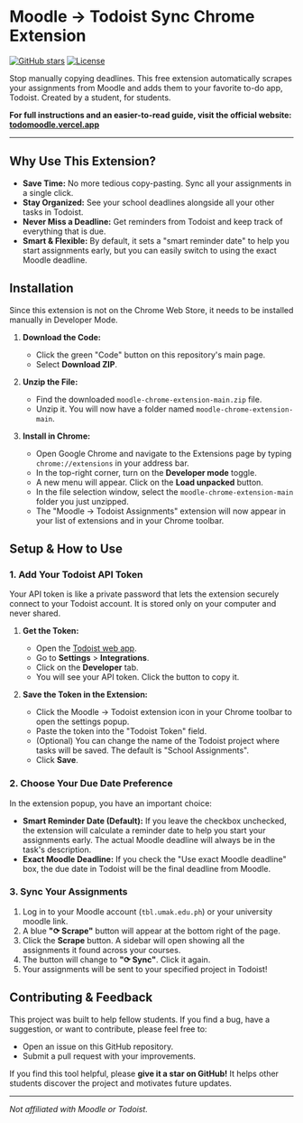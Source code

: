 # Moodle → Todoist Sync Chrome Extension

[![GitHub stars](https://img.shields.io/github/stars/samjoshuadud/moodle-chrome-extension?style=social)](https://github.com/samjoshuadud/moodle-chrome-extension/stargazers)
[![License](https://img.shields.io/github/license/samjoshuadud/moodle-chrome-extension)](https://github.com/samjoshuadud/moodle-chrome-extension/blob/main/LICENSE)

Stop manually copying deadlines. This free extension automatically scrapes your assignments from Moodle and adds them to your favorite to-do app, Todoist. Created by a student, for students.

**For full instructions and an easier-to-read guide, visit the official website: [todomoodle.vercel.app](https://todomoodle.vercel.app)**

---

## Why Use This Extension?

* **Save Time:** No more tedious copy-pasting. Sync all your assignments in a single click.
* **Stay Organized:** See your school deadlines alongside all your other tasks in Todoist.
* **Never Miss a Deadline:** Get reminders from Todoist and keep track of everything that is due.
* **Smart & Flexible:** By default, it sets a "smart reminder date" to help you start assignments early, but you can easily switch to using the exact Moodle deadline.

## Installation

Since this extension is not on the Chrome Web Store, it needs to be installed manually in Developer Mode.

1.  **Download the Code:**
    * Click the green "Code" button on this repository's main page.
    * Select **Download ZIP**.

2.  **Unzip the File:**
    * Find the downloaded `moodle-chrome-extension-main.zip` file.
    * Unzip it. You will now have a folder named `moodle-chrome-extension-main`.

3.  **Install in Chrome:**
    * Open Google Chrome and navigate to the Extensions page by typing `chrome://extensions` in your address bar.
    * In the top-right corner, turn on the **Developer mode** toggle.
    * A new menu will appear. Click on the **Load unpacked** button.
    * In the file selection window, select the `moodle-chrome-extension-main` folder you just unzipped.
    * The "Moodle → Todoist Assignments" extension will now appear in your list of extensions and in your Chrome toolbar.

## Setup & How to Use

### 1. Add Your Todoist API Token

Your API token is like a private password that lets the extension securely connect to your Todoist account. It is stored only on your computer and never shared.

1.  **Get the Token:**
    * Open the [Todoist web app](https://todoist.com).
    * Go to **Settings** > **Integrations**.
    * Click on the **Developer** tab.
    * You will see your API token. Click the button to copy it.

2.  **Save the Token in the Extension:**
    * Click the Moodle → Todoist extension icon in your Chrome toolbar to open the settings popup.
    * Paste the token into the "Todoist Token" field.
    * (Optional) You can change the name of the Todoist project where tasks will be saved. The default is "School Assignments".
    * Click **Save**.

### 2. Choose Your Due Date Preference

In the extension popup, you have an important choice:

* **Smart Reminder Date (Default):** If you leave the checkbox unchecked, the extension will calculate a reminder date to help you start your assignments early. The actual Moodle deadline will always be in the task's description.
* **Exact Moodle Deadline:** If you check the "Use exact Moodle deadline" box, the due date in Todoist will be the final deadline from Moodle.

### 3. Sync Your Assignments

1.  Log in to your Moodle account (`tbl.umak.edu.ph`) or your university moodle link.
2.  A blue **"⟳ Scrape"** button will appear at the bottom right of the page.
3.  Click the **Scrape** button. A sidebar will open showing all the assignments it found across your courses.
4.  The button will change to **"⟳ Sync"**. Click it again.
5.  Your assignments will be sent to your specified project in Todoist!

## Contributing & Feedback

This project was built to help fellow students. If you find a bug, have a suggestion, or want to contribute, please feel free to:

* Open an issue on this GitHub repository.
* Submit a pull request with your improvements.

If you find this tool helpful, please **give it a star on GitHub!** It helps other students discover the project and motivates future updates.

---

*Not affiliated with Moodle or Todoist.*
